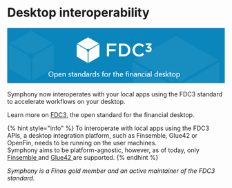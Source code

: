 # Desktop interoperability

![](<../../.gitbook/assets/image (3).png>)

Symphony now interoperates with your local apps using the FDC3 standard to accelerate workflows on your desktop.

Learn more on [FDC3](https://fdc3.finos.org/), the open standard for the financial desktop.

{% hint style="info" %}
To interoperate with local apps using the FDC3 APIs, a desktop integration platform, such as Finsemble, Glue42 or OpenFin, needs to be running on the user machines.\
Symphony aims to be platform-agnostic, however, as of today, only [Finsemble ](https://cosaic.io/finsemble/)and [Glue42 ](https://glue42.com/enterprise/)are supported.
{% endhint %}

_Symphony is a Finos gold member and an active maintainer of the FDC3 standard._
